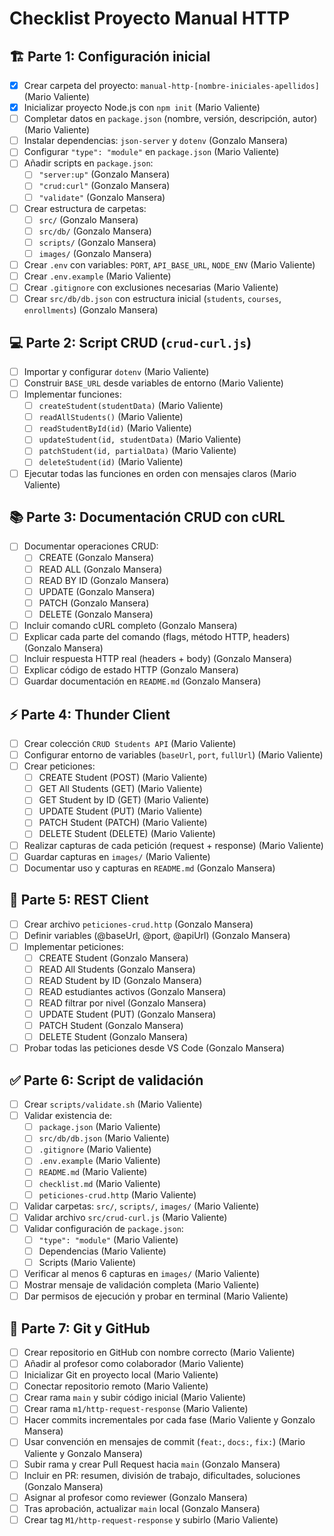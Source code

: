 # Checklist Proyecto Manual HTTP

## 🏗 Parte 1: Configuración inicial

- [X] Crear carpeta del proyecto: `manual-http-[nombre-iniciales-apellidos]` (Mario Valiente)
- [X] Inicializar proyecto Node.js con `npm init` (Mario Valiente)
- [ ] Completar datos en `package.json` (nombre, versión, descripción, autor) (Mario Valiente)
- [ ] Instalar dependencias: `json-server` y `dotenv` (Gonzalo Mansera)
- [ ] Configurar `"type": "module"` en `package.json` (Mario Valiente)
- [ ] Añadir scripts en `package.json`:
  - [ ] `"server:up"` (Gonzalo Mansera)
  - [ ] `"crud:curl"` (Gonzalo Mansera)
  - [ ] `"validate"` (Gonzalo Mansera)
- [ ] Crear estructura de carpetas:
  - [ ] `src/` (Gonzalo Mansera)
  - [ ] `src/db/` (Gonzalo Mansera)
  - [ ] `scripts/` (Gonzalo Mansera)
  - [ ] `images/` (Gonzalo Mansera)
- [ ] Crear `.env` con variables: `PORT`, `API_BASE_URL`, `NODE_ENV` (Mario Valiente)
- [ ] Crear `.env.example` (Mario Valiente)
- [ ] Crear `.gitignore` con exclusiones necesarias (Mario Valiente)
- [ ] Crear `src/db/db.json` con estructura inicial (`students`, `courses`, `enrollments`) (Gonzalo Mansera)

## 💻 Parte 2: Script CRUD (`crud-curl.js`)

- [ ] Importar y configurar `dotenv` (Mario Valiente)
- [ ] Construir `BASE_URL` desde variables de entorno (Mario Valiente)
- [ ] Implementar funciones:
  - [ ] `createStudent(studentData)` (Mario Valiente)
  - [ ] `readAllStudents()` (Mario Valiente)
  - [ ] `readStudentById(id)` (Mario Valiente)
  - [ ] `updateStudent(id, studentData)` (Mario Valiente)
  - [ ] `patchStudent(id, partialData)` (Mario Valiente)
  - [ ] `deleteStudent(id)` (Mario Valiente)
- [ ] Ejecutar todas las funciones en orden con mensajes claros (Mario Valiente)

## 📚 Parte 3: Documentación CRUD con cURL

- [ ] Documentar operaciones CRUD:
  - [ ] CREATE (Gonzalo Mansera)
  - [ ] READ ALL (Gonzalo Mansera)
  - [ ] READ BY ID (Gonzalo Mansera)
  - [ ] UPDATE (Gonzalo Mansera)
  - [ ] PATCH (Gonzalo Mansera)
  - [ ] DELETE (Gonzalo Mansera)
- [ ] Incluir comando cURL completo (Gonzalo Mansera)
- [ ] Explicar cada parte del comando (flags, método HTTP, headers) (Gonzalo Mansera)
- [ ] Incluir respuesta HTTP real (headers + body) (Gonzalo Mansera)
- [ ] Explicar código de estado HTTP (Gonzalo Mansera)
- [ ] Guardar documentación en `README.md` (Gonzalo Mansera)

## ⚡ Parte 4: Thunder Client

- [ ] Crear colección `CRUD Students API` (Mario Valiente)
- [ ] Configurar entorno de variables (`baseUrl`, `port`, `fullUrl`) (Mario Valiente)
- [ ] Crear peticiones:
  - [ ] CREATE Student (POST) (Mario Valiente)
  - [ ] GET All Students (GET) (Mario Valiente)
  - [ ] GET Student by ID (GET) (Mario Valiente)
  - [ ] UPDATE Student (PUT) (Mario Valiente)
  - [ ] PATCH Student (PATCH) (Mario Valiente)
  - [ ] DELETE Student (DELETE) (Mario Valiente)
- [ ] Realizar capturas de cada petición (request + response) (Mario Valiente)
- [ ] Guardar capturas en `images/` (Mario Valiente)
- [ ] Documentar uso y capturas en `README.md` (Gonzalo Mansera)

## 📝 Parte 5: REST Client

- [ ] Crear archivo `peticiones-crud.http` (Gonzalo Mansera)
- [ ] Definir variables (@baseUrl, @port, @apiUrl) (Gonzalo Mansera)
- [ ] Implementar peticiones:
  - [ ] CREATE Student (Gonzalo Mansera)
  - [ ] READ All Students (Gonzalo Mansera)
  - [ ] READ Student by ID (Gonzalo Mansera)
  - [ ] READ estudiantes activos (Gonzalo Mansera)
  - [ ] READ filtrar por nivel (Gonzalo Mansera)
  - [ ] UPDATE Student (PUT) (Gonzalo Mansera)
  - [ ] PATCH Student (Gonzalo Mansera)
  - [ ] DELETE Student (Gonzalo Mansera)
- [ ] Probar todas las peticiones desde VS Code (Gonzalo Mansera)

## ✅ Parte 6: Script de validación

- [ ] Crear `scripts/validate.sh` (Mario Valiente)
- [ ] Validar existencia de:
  - [ ] `package.json` (Mario Valiente)
  - [ ] `src/db/db.json` (Mario Valiente)
  - [ ] `.gitignore` (Mario Valiente)
  - [ ] `.env.example` (Mario Valiente)
  - [ ] `README.md` (Mario Valiente)
  - [ ] `checklist.md` (Mario Valiente)
  - [ ] `peticiones-crud.http` (Mario Valiente)
- [ ] Validar carpetas: `src/`, `scripts/`, `images/` (Mario Valiente)
- [ ] Validar archivo `src/crud-curl.js` (Mario Valiente)
- [ ] Validar configuración de `package.json`:
  - [ ] `"type": "module"` (Mario Valiente)
  - [ ] Dependencias (Mario Valiente)
  - [ ] Scripts (Mario Valiente)
- [ ] Verificar al menos 6 capturas en `images/` (Mario Valiente)
- [ ] Mostrar mensaje de validación completa (Mario Valiente)
- [ ] Dar permisos de ejecución y probar en terminal (Mario Valiente)

## 🌿 Parte 7: Git y GitHub

- [ ] Crear repositorio en GitHub con nombre correcto (Mario Valiente)
- [ ] Añadir al profesor como colaborador (Mario Valiente)
- [ ] Inicializar Git en proyecto local (Mario Valiente)
- [ ] Conectar repositorio remoto (Mario Valiente)
- [ ] Crear rama `main` y subir código inicial (Mario Valiente)
- [ ] Crear rama `m1/http-request-response` (Mario Valiente)
- [ ] Hacer commits incrementales por cada fase (Mario Valiente y Gonzalo Mansera)
- [ ] Usar convención en mensajes de commit (`feat:`, `docs:`, `fix:`) (Mario Valiente y Gonzalo Mansera)
- [ ] Subir rama y crear Pull Request hacia `main` (Gonzalo Mansera)
- [ ] Incluir en PR: resumen, división de trabajo, dificultades, soluciones (Gonzalo Mansera)
- [ ] Asignar al profesor como reviewer (Gonzalo Mansera)
- [ ] Tras aprobación, actualizar `main` local (Gonzalo Mansera)
- [ ] Crear tag `M1/http-request-response` y subirlo (Mario Valiente)